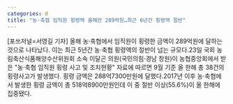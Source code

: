 ```yaml
---
categories: d
title: "농·축협 임직원 횡령액 올해만 289억원…최근 6년간 횡령액 절반"
---
```

[포쓰저널=서영길 기자] 올해 농·축협에서 임직원이 횡령한 금액이 289억원에 달하는 것으로 나타났다. 이는 최근 5년간 농·축협 횡령액의 절반이 넘는 규모다.23일 국회 농림축산식품해양수산위원회 소속 이달곤 의원(국민의힘·경남 창원)이 농협중앙회에서 받은 "농·축협 임직원 횡령 사고 및 조치현황" 자료에 따르면 9월 기준 올 한해 총 38건의 횡령사고가 발생했다. 횡령 금액은 288억7300만원에 달했다.2017년 이후 농·축협에서 발생한 횡령 금액이 총 518억8900만원인데 이 중 절반 이상(55.6%)이 올 한해에 집중됐다.